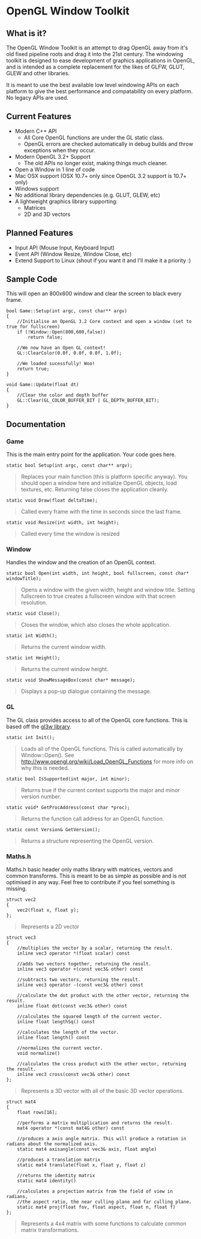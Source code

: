 OpenGL Window Toolkit
====

What is it?
-----------

The OpenGL Window Toolkit is an attempt to drag OpenGL away from it's old fixed pipeline roots and drag it into the 21st century. The windowing toolkit is designed to ease development of graphics applications in OpenGL, and is intended as a complete replacement for the likes of GLFW, GLUT, GLEW and other libraries.

It is meant to use the best available low level windowing APIs on each platform to give the best performance and compatability on every platform. No legacy APIs are used.

Current Features
----------------

* Modern C++ API
    * All Core OpenGL functions are under the GL static class.
    * OpenGL errors are checked automatically in debug builds and throw exceptions when they occur.
* Modern OpenGL 3.2+ Support
    * The old APIs no longer exist, making things much cleaner.
* Open a Window in 1 line of code
* Mac OSX support (OSX 10.7+ only since OpenGL 3.2 support is 10.7+ only)
* Windows support
* No additional library dependencies (e.g. GLUT, GLEW, etc)
* A lightweight graphics library supporting:
    * Matrices
    * 2D and 3D vectors

Planned Features
----------------

* Input API (Mouse Input, Keyboard Input)
* Event API (Window Resize, Window Close, etc)
* Extend Support to Linux (shout if you want it and I'll make it a priority :)

Sample Code
-----------

This will open an 800x600 window and clear the screen to black every frame.

    bool Game::Setup(int argc, const char** argv)
    {
        //Initialise an OpenGL 3.2 Core context and open a window (set to true for fullscreen)
        if (!Window::Open(800,600,false))
            return false;

        //We now have an Open GL context!
        GL::ClearColor(0.0f, 0.0f, 0.0f, 1.0f);

        //We loaded sucessfully! Woo!
        return true;
    }

    void Game::Update(float dt)
    {
        //Clear the color and depth buffer
        GL::Clear(GL_COLOR_BUFFER_BIT | GL_DEPTH_BUFFER_BIT);
    }

Documentation
-------------

### Game ###
This is the main entry point for the application. Your code goes here.

    static bool Setup(int argc, const char** argv);

> Replaces your main function (this is platform specific anyway). You should open a window here and initialize OpenGL objects, load textures, etc.
> Returning false closes the application cleanly.

    static void Draw(float deltaTime);

> Called every frame with the time in seconds since the last frame.

    static void Resize(int width, int height);

> Called every time the window is resized

### Window ###
Handles the window and the creation of an OpenGL context.

    static bool Open(int width, int height, bool fullscreen, const char* windowTitle);

> Opens a window with the given width, height and window title. Setting fullscreen to true creates a fullscreen window with that screen resolution.

    static void Close();

> Closes the window, which also closes the whole application.

    static int Width();

> Returns the current window width.

    static int Height();

> Returns the current window height.

    static void ShowMessageBox(const char* message);

> Displays a pop-up dialogue containing the message.

### GL ###
The GL class provides access to all of the OpenGL core functions. This is based off the [gl3w library](https://github.com/skaslev/gl3w).

    static int Init();

> Loads all of the OpenGL functions. This is called automatically by Window::Open(). See http://www.opengl.org/wiki/Load_OpenGL_Functions for more info on why this is needed.

    static bool IsSupported(int major, int minor);

> Returns true if the current context supports the major and minor version number.

    static void* GetProcAddress(const char *proc);

> Returns the function call address for an OpenGL function.

    static const Version& GetVersion();

> Returns a structure representing the OpenGL version.

### Maths.h ###
Maths.h basic header only maths library with matrices, vectors and common transforms. This is meant to be as simple as possible and is not optimised in any way. Feel free to contribute if you feel something is missing.

    struct vec2
    {
        vec2(float x, float y);
    };
> Represents a 2D vector

    struct vec3
    {
        //multiplies the vector by a scalar, returning the result.
        inline vec3 operator *(float scalar) const

        //adds two vectors together, returning the result.
        inline vec3 operator +(const vec3& other) const

        //subtracts two vectors, returning the result.
        inline vec3 operator -(const vec3& other) const

        //calculate the dot product with the other vector, returning the result.
        inline float dot(const vec3& other) const

        //calculates the squared length of the current vector.
        inline float lengthSq() const

        //calculates the length of the vector.
        inline float length() const

        //normalizes the current vector.
        void normalize()

        //calculates the cross product with the other vector, returning the result.
        inline vec3 cross(const vec3& other) const
    };
> Represents a 3D vector with all of the basic 3D vector operations.

    struct mat4
    {
        float rows[16];

        //performs a matrix multiplication and returns the result.
        mat4 operator *(const mat4& other) const

        //produces a axis angle matrix. This will produce a rotation in radians about the normalized axis.
        static mat4 axisangle(const vec3& axis, float angle)

        //produces a translation matrix
        static mat4 translate(float x, float y, float z)

        //returns the identity matrix
        static mat4 identity()

        //calculates a projection matrix from the field of view in radians,
        //the aspect ratio, the near culling plane and far culling plane.
        static mat4 proj(float fov, float aspect, float n, float f)
    };
> Represents a 4x4 matrix with some functions to calculate common matrix transformations.
